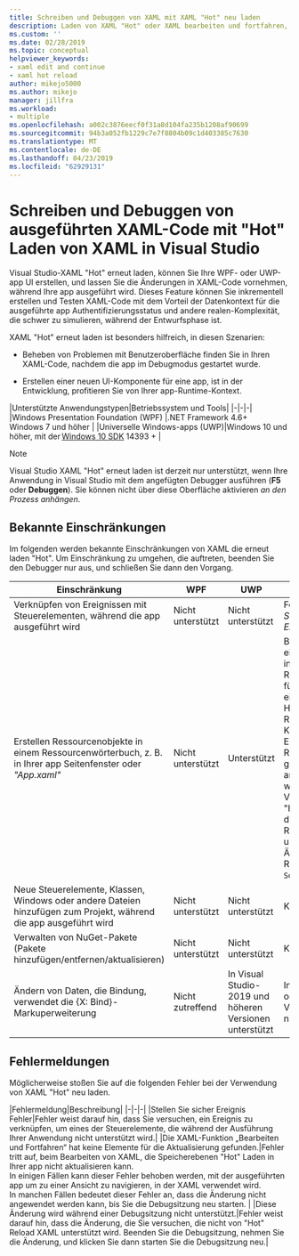 ```yaml
---
title: Schreiben und Debuggen von XAML mit XAML "Hot" neu laden
description: Laden von XAML "Hot" oder XAML bearbeiten und fortfahren, können Sie Änderungen an Ihrem XAML-Code vornehmen, während der Ausführung von apps
ms.custom: ''
ms.date: 02/28/2019
ms.topic: conceptual
helpviewer_keywords:
- xaml edit and continue
- xaml hot reload
author: mikejo5000
ms.author: mikejo
manager: jillfra
ms.workload:
- multiple
ms.openlocfilehash: a002c3876eecf0f31a8d104fa235b1208af90699
ms.sourcegitcommit: 94b3a052fb1229c7e7f8804b09c1d403385c7630
ms.translationtype: MT
ms.contentlocale: de-DE
ms.lasthandoff: 04/23/2019
ms.locfileid: "62929131"
---
```

# <a name="write-and-debug-running-xaml-code-with-xaml-hot-reload-in-visual-studio"></a>Schreiben und Debuggen von ausgeführten XAML-Code mit "Hot" Laden von XAML in Visual Studio

Visual Studio-XAML "Hot" erneut laden, können Sie Ihre WPF- oder UWP-app UI erstellen, und lassen Sie die Änderungen in XAML-Code vornehmen, während Ihre app ausgeführt wird. Dieses Feature können Sie inkrementell erstellen und Testen XAML-Code mit dem Vorteil der Datenkontext für die ausgeführte app Authentifizierungsstatus und andere realen-Komplexität, die schwer zu simulieren, während der Entwurfsphase ist.

XAML "Hot" erneut laden ist besonders hilfreich, in diesen Szenarien:

* Beheben von Problemen mit Benutzeroberfläche finden Sie in Ihren XAML-Code, nachdem die app im Debugmodus gestartet wurde.

* Erstellen einer neuen UI-Komponente für eine app, ist in der Entwicklung, profitieren Sie von Ihrer app-Runtime-Kontext.

|Unterstützte Anwendungstypen|Betriebssystem und Tools|
|-|-|-|
|Windows Presentation Foundation (WPF) |.NET Framework 4.6+</br>Windows 7 und höher |
|Universelle Windows-apps (UWP)|Windows 10 und höher, mit der [Windows 10 SDK](https://developer.microsoft.com/windows/downloads/windows-10-sdk) 14393 + |

> [!NOTE]
> Visual Studio XAML "Hot" erneut laden ist derzeit nur unterstützt, wenn Ihre Anwendung in Visual Studio mit dem angefügten Debugger ausführen (**F5** oder **Debuggen**). Sie können nicht über diese Oberfläche aktivieren *an den Prozess anhängen*.

## <a name="known-limitations"></a>Bekannte Einschränkungen

Im folgenden werden bekannte Einschränkungen von XAML die erneut laden "Hot". Um Einschränkung zu umgehen, die auftreten, beenden Sie den Debugger nur aus, und schließen Sie dann den Vorgang.

|Einschränkung|WPF|UWP|Hinweise|
|-|-|-|-|
|Verknüpfen von Ereignissen mit Steuerelementen, während die app ausgeführt wird|Nicht unterstützt|Nicht unterstützt|Fehler angezeigt: *Stellen Sie sicher Ereignis Fehler*|
|Erstellen Ressourcenobjekte in einem Ressourcenwörterbuch, z. B. in Ihrer app Seitenfenster oder *"App.xaml"*|Nicht unterstützt|Unterstützt|Beispiel: Hinzufügen einer ```SolidColorBrush``` in ein Ressourcenverzeichnis für die Verwendung als eine ```StaticResource```.</br>Hinweis: Statische Ressourcen, Stil-Konverter und andere Elemente in einem Ressourcenverzeichnis geschrieben können angewendet/verwendet werden, bei der Verwendung von XAML "Hot" erneut laden. Nur die Erstellung der Ressource wird nicht unterstützt.</br> Ändern das Ressourcenverzeichnis ```Source``` Eigenschaft.| 
|Neue Steuerelemente, Klassen, Windows oder andere Dateien hinzufügen zum Projekt, während die app ausgeführt wird|Nicht unterstützt|Nicht unterstützt|Keiner|
|Verwalten von NuGet-Pakete (Pakete hinzufügen/entfernen/aktualisieren)|Nicht unterstützt|Nicht unterstützt|Keiner|
|Ändern von Daten, die Bindung, verwendet die {X: Bind}-Markuperweiterung|Nicht zutreffend|In Visual Studio-2019 und höheren Versionen unterstützt|In Visual Studio 2018 oder früheren Versionen unterstützt nicht|

## <a name="error-messages"></a>Fehlermeldungen

Möglicherweise stoßen Sie auf die folgenden Fehler bei der Verwendung von XAML "Hot" neu laden.

|Fehlermeldung|Beschreibung|
|-|-|-|
|Stellen Sie sicher Ereignis Fehler|Fehler weist darauf hin, dass Sie versuchen, ein Ereignis zu verknüpfen, um eines der Steuerelemente, die während der Ausführung Ihrer Anwendung nicht unterstützt wird.|
|Die XAML-Funktion „Bearbeiten und Fortfahren“ hat keine Elemente für die Aktualisierung gefunden.|Fehler tritt auf, beim Bearbeiten von XAML, die Speicherebenen "Hot" Laden in Ihrer app nicht aktualisieren kann.</br> In einigen Fällen kann dieser Fehler behoben werden, mit der ausgeführten app um zu einer Ansicht zu navigieren, in der XAML verwendet wird.</br> In manchen Fällen bedeutet dieser Fehler an, dass die Änderung nicht angewendet werden kann, bis Sie die Debugsitzung neu starten. |
|Diese Änderung wird während einer Debugsitzung nicht unterstützt.|Fehler weist darauf hin, dass die Änderung, die Sie versuchen, die nicht von "Hot" Reload XAML unterstützt wird. Beenden Sie die Debugsitzung, nehmen Sie die Änderung, und klicken Sie dann starten Sie die Debugsitzung neu.|